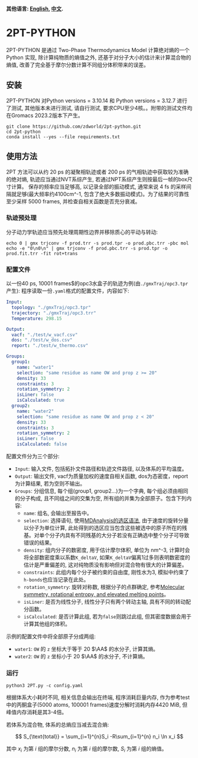 **其他语言: [English](README.md), [中文](README_cn.md).**

# 2PT-PYTHON

2PT-PYTHON 是通过 Two-Phase Thermodynamics Model 计算绝对熵的一个 Python 实现, 除计算纯物质的熵值之外, 还基于对分子大小的估计来计算混合物的熵值, 改善了完全基于摩尔分数计算不同组分体积带来的误差。

## 安装
2PT-PYTHON 对Python versions = 3.10.14 和 Python versions = 3.12.7 进行了测试, 其他版本未进行测试, 请自行测试, 要求CPU至少4核。。附带的测试文件均在Gromacs 2023.2版本下产生。

```shell
git clone https://github.com/zdworld/2pt-python.git
cd 2pt-python
conda install --yes --file requirements.txt
```

## 使用方法
2PT 方法可以从约 20 ps 的凝聚相轨迹或者 200 ps 的气相轨迹中获取较为准确的绝对熵, 轨迹应当通过NVT系综产生, 若通过NPT系综产生则按最后一帧的box尺寸计算。
保存的频率应当足够高, 以记录全部的振动模式, 通常来说 4 fs 的采样间隔就足够(最大频率约4100cm^-1, 包含了绝大多数振动模式)。为了结果的可靠性至少采样 5000 frames, 并检查自相关函数是否充分衰减。
### 轨迹预处理
分子动力学轨迹应当预先处理周期性边界并移除质心的平动与转动:
```shell
echo 0 | gmx trjconv -f prod.trr -s prod.tpr -o prod.pbc.trr -pbc mol
echo -e "0\n0\n" | gmx trjconv -f prod.pbc.trr -s prod.tpr -o prod.fit.trr -fit rot+trans
```

### 配置文件
以一份40 ps, 10001 frames$的opc3水盒子的轨迹为例(由`./gmxTraj/opc3.tpr`产生):
程序读取一份`.yaml`格式的配置文件，内容如下:

```yaml
Input:
  topology: "./gmxTraj/opc3.tpr"
  trajectory: "./gmxTraj/opc3.trr"
  Temperature: 298.15

Output:
  vacf: "./test/w_vacf.csv"
  dos: "./test/w_dos.csv"
  report: "./test/w_thermo.csv"

Groups:
  group1:
    name: "water1"
    selection: "same residue as name OW and prop z >= 20"
    density: 33
    constraints: 3
    rotation_symmetry: 2
    isLiner: false
    isCalculated: true
  group2:
    name: "water2"
    selection: "same residue as name OW and prop z < 20"
    density: 33
    constraints: 3
    rotation_symmetry: 2
    isLiner: false
    isCalculated: false
```

配置文件分为三个部分:
- `Input`: 输入文件, 包括拓扑文件路径和轨迹文件路径, 以及体系的平均温度。
- `Output`: 输出文件, vacf为质量加权的速度自相关函数, dos为态密度，report为计算结果, 若为空则不输出。
- `Groups`: 分组信息, 每个组(group1, group2...)为一个字典, 每个组必须由相同的分子构成, 且不同组之间的交集为空, 所有组的并集为全部原子。包含下列内容:
  - `name`: 组名, 会输出至报告中。
  - `selection`: 选择语句, 使用[MDAnalysis的选区语法](https://docs.mdanalysis.org/stable/documentation_pages/selections.html), 由于速度的旋转分量以分子为单位计算, 此处得到的选区应当包含这些被选中的原子所在的残基。对单个分子内具有不同残基的大分子若没有正确选中整个分子可导致错误的结果。
  - `density`: 组内分子的数密度, 用于估计摩尔体积, 单位为 nm^-3, 计算时会将全部数密度乘以系数`K_deltaV`, 如果`K_deltaV`偏离1过多则表明数密度的估计是严重偏差的, 这对纯物质没有影响但对混合物有很大的计算偏差。
  - `constraints`: 此组内每个分子被约束的自由度, 刚性水为3, 模拟中约束了`h-bonds`也应当记录在此处。
  - `rotation_symmetry`: 旋转对称数, 根据分子的点群确定, 参考[Molecular symmetry, rotational entropy, and elevated melting points](https://doi.org/10.1021/ie990588m)。
  - `isLiner`: 是否为线性分子, 线性分子只有两个转动主轴, 具有不同的转动配分函数。
  - `isCalculated`: 是否计算此组, 若为`false`则跳过此组, 但其密度数据会用于计算其他组的体积。

示例的配置文件中将全部原子分成两组:
- `water1`: `OW` 的 `z` 坐标大于等于 20 $\AA$ 的水分子, 计算其熵。
- `water2`: `OW` 的 `z` 坐标小于 20 $\AA$ 的水分子, 不计算熵。

### 运行
```shell
python3 2PT.py -c config.yaml
```
根据体系大小耗时不同, 相关信息会输出在终端, 程序消耗巨量内存, 作为参考test中的丙酮盒子(5000 atoms, 100001 frames)速度分解时消耗内存4420 MiB, 但峰值内存消耗是其3-4倍。

若体系为混合物, 体系的总熵应当减去混合熵:

$$
S_{\text{total}} = \sum_{i=1}^{n}S_i -R\sum_{i=1}^{n} n_i \ln x_i
$$

其中 $x_i$ 为第 $i$ 组的摩尔分数, $n_i$ 为第 $i$ 组的摩尔数, $S_i$ 为第 $i$ 组的熵值。


